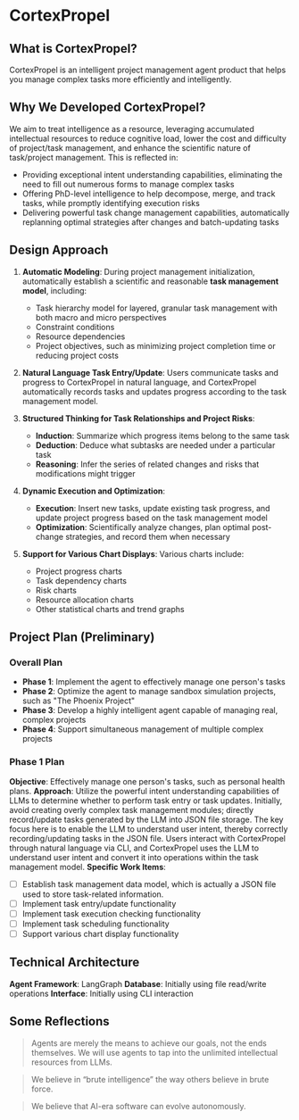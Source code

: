 # CortexPropel

## What is CortexPropel?
CortexPropel is an intelligent project management agent product that helps you manage complex tasks more efficiently and intelligently.

## Why We Developed CortexPropel?
We aim to treat intelligence as a resource, leveraging accumulated intellectual resources to reduce cognitive load, lower the cost and difficulty of project/task management, and enhance the scientific nature of task/project management. This is reflected in:
- Providing exceptional intent understanding capabilities, eliminating the need to fill out numerous forms to manage complex tasks
- Offering PhD-level intelligence to help decompose, merge, and track tasks, while promptly identifying execution risks
- Delivering powerful task change management capabilities, automatically replanning optimal strategies after changes and batch-updating tasks

## Design Approach
1. **Automatic Modeling**: During project management initialization, automatically establish a scientific and reasonable **task management model**, including:
   - Task hierarchy model for layered, granular task management with both macro and micro perspectives
   - Constraint conditions
   - Resource dependencies
   - Project objectives, such as minimizing project completion time or reducing project costs

2. **Natural Language Task Entry/Update**: Users communicate tasks and progress to CortexPropel in natural language, and CortexPropel automatically records tasks and updates progress according to the task management model.

3. **Structured Thinking for Task Relationships and Project Risks**:
   - **Induction**: Summarize which progress items belong to the same task
   - **Deduction**: Deduce what subtasks are needed under a particular task
   - **Reasoning**: Infer the series of related changes and risks that modifications might trigger

4. **Dynamic Execution and Optimization**:
   - **Execution**: Insert new tasks, update existing task progress, and update project progress based on the task management model
   - **Optimization**: Scientifically analyze changes, plan optimal post-change strategies, and record them when necessary

5. **Support for Various Chart Displays**: Various charts include:
   - Project progress charts
   - Task dependency charts
   - Risk charts
   - Resource allocation charts
   - Other statistical charts and trend graphs

## Project Plan (Preliminary)

### Overall Plan
- **Phase 1**: Implement the agent to effectively manage one person's tasks
- **Phase 2**: Optimize the agent to manage sandbox simulation projects, such as "The Phoenix Project"
- **Phase 3**: Develop a highly intelligent agent capable of managing real, complex projects
- **Phase 4**: Support simultaneous management of multiple complex projects

### Phase 1 Plan

**Objective**: Effectively manage one person's tasks, such as personal health plans.
**Approach**: Utilize the powerful intent understanding capabilities of LLMs to determine whether to perform task entry or task updates. Initially, avoid creating overly complex task management modules; directly record/update tasks generated by the LLM into JSON file storage. The key focus here is to enable the LLM to understand user intent, thereby correctly recording/updating tasks in the JSON file. Users interact with CortexPropel through natural language via CLI, and CortexPropel uses the LLM to understand user intent and convert it into operations within the task management model.
**Specific Work Items**:
- [ ] Establish task management data model, which is actually a JSON file used to store task-related information.
- [ ] Implement task entry/update functionality
- [ ] Implement task execution checking functionality
- [ ] Implement task scheduling functionality
- [ ] Support various chart display functionality

## Technical Architecture

**Agent Framework**: LangGraph
**Database**: Initially using file read/write operations
**Interface**: Initially using CLI interaction

## Some Reflections
> Agents are merely the means to achieve our goals, not the ends themselves. We will use agents to tap into the unlimited intellectual resources from LLMs.

> We believe in “brute intelligence” the way others believe in brute force.

> We believe that AI-era software can evolve autonomously.